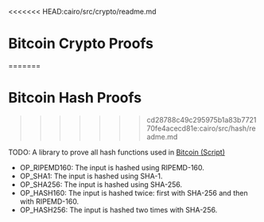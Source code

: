 <<<<<<< HEAD:cairo/src/crypto/readme.md
# Bitcoin Crypto Proofs
=======
# Bitcoin Hash Proofs
>>>>>>> cd28788c49c295975b1a83b772170fe4acecd81e:cairo/src/hash/readme.md

TODO: A library to prove all hash functions used in [Bitcoin (Script)](https://en.bitcoin.it/wiki/Script#Crypto)

- OP_RIPEMD160: The input is hashed using RIPEMD-160.
- OP_SHA1: The input is hashed using SHA-1.
- OP_SHA256: The input is hashed using SHA-256.
- OP_HASH160: The input is hashed twice: first with SHA-256 and then with RIPEMD-160.
- OP_HASH256: The input is hashed two times with SHA-256.
